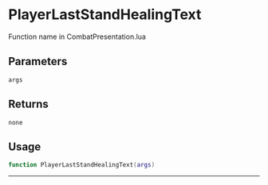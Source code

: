 # PlayerLastStandHealingText
Function name in CombatPresentation.lua
## Parameters
`args`
## Returns
`none`
## Usage
```lua
function PlayerLastStandHealingText(args)
```
---
